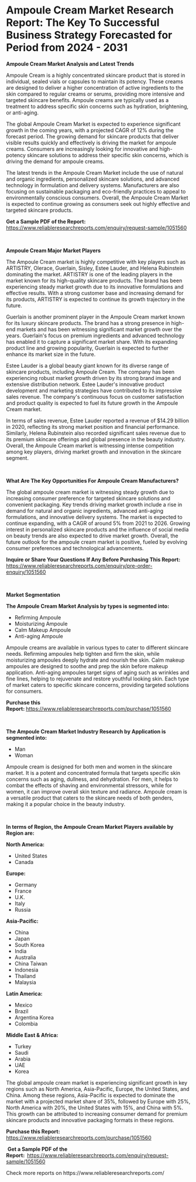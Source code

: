<p><h1>Ampoule Cream Market Research Report: The Key To Successful Business Strategy Forecasted for Period from 2024 - 2031</h1></p><p><strong>Ampoule Cream Market Analysis and Latest Trends</strong></p>
<p><p>Ampoule Cream is a highly concentrated skincare product that is stored in individual, sealed vials or capsules to maintain its potency. These creams are designed to deliver a higher concentration of active ingredients to the skin compared to regular creams or serums, providing more intensive and targeted skincare benefits. Ampoule creams are typically used as a treatment to address specific skin concerns such as hydration, brightening, or anti-aging.</p><p>The global Ampoule Cream Market is expected to experience significant growth in the coming years, with a projected CAGR of 12% during the forecast period. The growing demand for skincare products that deliver visible results quickly and effectively is driving the market for ampoule creams. Consumers are increasingly looking for innovative and high-potency skincare solutions to address their specific skin concerns, which is driving the demand for ampoule creams.</p><p>The latest trends in the Ampoule Cream Market include the use of natural and organic ingredients, personalized skincare solutions, and advanced technology in formulation and delivery systems. Manufacturers are also focusing on sustainable packaging and eco-friendly practices to appeal to environmentally conscious consumers. Overall, the Ampoule Cream Market is expected to continue growing as consumers seek out highly effective and targeted skincare products.</p></p>
<p><strong>Get a Sample PDF of the Report:&nbsp;</strong> <a href="https://www.reliableresearchreports.com/enquiry/request-sample/1051560">https://www.reliableresearchreports.com/enquiry/request-sample/1051560</a></p>
<p>&nbsp;</p>
<p><strong>Ampoule Cream Major Market Players</strong></p>
<p><p>The Ampoule Cream market is highly competitive with key players such as ARTISTRY, Olerace, Guerlain, Sisley, Estee Lauder, and Helena Rubinstein dominating the market. ARTISTRY is one of the leading players in the market known for its high-quality skincare products. The brand has been experiencing steady market growth due to its innovative formulations and effective results. With a strong customer base and increasing demand for its products, ARTISTRY is expected to continue its growth trajectory in the future.</p><p>Guerlain is another prominent player in the Ampoule Cream market known for its luxury skincare products. The brand has a strong presence in high-end markets and has been witnessing significant market growth over the years. Guerlain's focus on premium ingredients and advanced technology has enabled it to capture a significant market share. With its expanding product line and growing popularity, Guerlain is expected to further enhance its market size in the future.</p><p>Estee Lauder is a global beauty giant known for its diverse range of skincare products, including Ampoule Cream. The company has been experiencing robust market growth driven by its strong brand image and extensive distribution network. Estee Lauder's innovative product development and marketing strategies have contributed to its impressive sales revenue. The company's continuous focus on customer satisfaction and product quality is expected to fuel its future growth in the Ampoule Cream market.</p><p>In terms of sales revenue, Estee Lauder reported a revenue of $14.29 billion in 2020, reflecting its strong market position and financial performance. Similarly, Helena Rubinstein also recorded significant sales revenue due to its premium skincare offerings and global presence in the beauty industry. Overall, the Ampoule Cream market is witnessing intense competition among key players, driving market growth and innovation in the skincare segment.</p></p>
<p>&nbsp;</p>
<p><strong>What Are The Key Opportunities For Ampoule Cream Manufacturers?</strong></p>
<p><p>The global ampoule cream market is witnessing steady growth due to increasing consumer preference for targeted skincare solutions and convenient packaging. Key trends driving market growth include a rise in demand for natural and organic ingredients, advanced anti-aging formulations, and innovative delivery systems. The market is expected to continue expanding, with a CAGR of around 5% from 2021 to 2026. Growing interest in personalized skincare products and the influence of social media on beauty trends are also expected to drive market growth. Overall, the future outlook for the ampoule cream market is positive, fueled by evolving consumer preferences and technological advancements.</p></p>
<p><strong>Inquire or Share Your Questions If Any Before Purchasing This Report:</strong> <a href="https://www.reliableresearchreports.com/enquiry/pre-order-enquiry/1051560">https://www.reliableresearchreports.com/enquiry/pre-order-enquiry/1051560</a></p>
<p>&nbsp;</p>
<p><strong>Market Segmentation</strong></p>
<p><strong>The Ampoule Cream Market Analysis by types is segmented into:</strong></p>
<p><ul><li>Refirming Ampoule</li><li>Moisturizing Ampoule</li><li>Calm Makeup Ampoule</li><li>Anti-aging Ampoule</li></ul></p>
<p><p>Ampoule creams are available in various types to cater to different skincare needs. Refirming ampoules help tighten and firm the skin, while moisturizing ampoules deeply hydrate and nourish the skin. Calm makeup ampoules are designed to soothe and prep the skin before makeup application. Anti-aging ampoules target signs of aging such as wrinkles and fine lines, helping to rejuvenate and restore youthful looking skin. Each type of market caters to specific skincare concerns, providing targeted solutions for consumers.</p></p>
<p><strong>Purchase this Report:&nbsp;</strong><a href="https://www.reliableresearchreports.com/purchase/1051560">https://www.reliableresearchreports.com/purchase/1051560</a></p>
<p>&nbsp;</p>
<p><strong>The Ampoule Cream Market Industry Research by Application is segmented into:</strong></p>
<p><ul><li>Man</li><li>Woman</li></ul></p>
<p><p>Ampoule cream is designed for both men and women in the skincare market. It is a potent and concentrated formula that targets specific skin concerns such as aging, dullness, and dehydration. For men, it helps to combat the effects of shaving and environmental stressors, while for women, it can improve overall skin texture and radiance. Ampoule cream is a versatile product that caters to the skincare needs of both genders, making it a popular choice in the beauty industry.</p></p>
<p>&nbsp;</p>
<p><strong>In terms of Region, the Ampoule Cream Market Players available by Region are:</strong></p>
<p>
    <p> <strong> North America: </strong>
        <ul>
            <li>United States</li>
            <li>Canada</li>
        </ul>
        </p> 
    <p> <strong> Europe: </strong>
        <ul>
            <li>Germany</li>
            <li>France</li>
            <li>U.K.</li>
            <li>Italy</li>
            <li>Russia</li>
        </ul>
        </p> 
    <p> <strong> Asia-Pacific: </strong>
        <ul>
            <li>China</li>
            <li>Japan</li>
            <li>South Korea</li>
            <li>India</li>
            <li>Australia</li>
            <li>China Taiwan</li>
            <li>Indonesia</li>
            <li>Thailand</li>
            <li>Malaysia</li>
        </ul>
        </p> 
    <p> <strong> Latin America: </strong>
        <ul>
            <li>Mexico</li>
            <li>Brazil</li>
            <li>Argentina Korea</li>
            <li>Colombia</li>
        </ul>
        </p> 
    <p> <strong> Middle East & Africa: </strong>
        <ul>
            <li>Turkey</li>
            <li>Saudi</li>
            <li>Arabia</li>
            <li>UAE</li>
            <li>Korea</li>
        </ul>
    </p>
    </p>
<p><p>The global ampoule cream market is experiencing significant growth in key regions such as North America, Asia-Pacific, Europe, the United States, and China. Among these regions, Asia-Pacific is expected to dominate the market with a projected market share of 35%, followed by Europe with 25%, North America with 20%, the United States with 15%, and China with 5%. This growth can be attributed to increasing consumer demand for premium skincare products and innovative packaging formats in these regions.</p></p>
<p><strong>Purchase this Report: </strong><a href="https://www.reliableresearchreports.com/purchase/1051560">https://www.reliableresearchreports.com/purchase/1051560</a></p>
<p>&nbsp;<strong>Get a Sample PDF of the Report:&nbsp;&nbsp;</strong><a href="https://www.reliableresearchreports.com/enquiry/request-sample/1051560">https://www.reliableresearchreports.com/enquiry/request-sample/1051560</a></p>
<p><strong></strong></p>
<p>Check more reports on https://www.reliableresearchreports.com/</p>